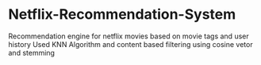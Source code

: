 # Netflix-Recommendation-System
Recommendation engine for netflix movies based on movie tags and user history
Used KNN Algorithm and content based filtering using cosine vetor and stemming


